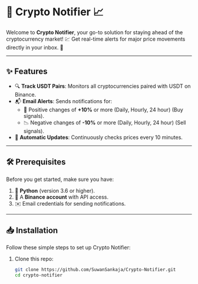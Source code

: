 # 🚀 Crypto Notifier 📈

Welcome to **Crypto Notifier**, your go-to solution for staying ahead of the cryptocurrency market! 💹 Get real-time alerts for major price movements directly in your inbox. 📧

---

## ✨ Features

- 🔍 **Track USDT Pairs**: Monitors all cryptocurrencies paired with USDT on Binance.
- 📬 **Email Alerts**: Sends notifications for:
  - 🚀 Positive changes of **+10%** or more (Daily, Hourly, 24 hour) (Buy signals).
  - 📉 Negative changes of **-10%** or more (Daily, Hourly, 24 hour) (Sell signals).
- 🔄 **Automatic Updates**: Continuously checks prices every 10 minutes.

---

## 🛠 Prerequisites

Before you get started, make sure you have:

1. 🐍 **Python** (version 3.6 or higher).
2. 🧾 A **Binance account** with API access.
3. ✉️ Email credentials for sending notifications.

---

## 📥 Installation

Follow these simple steps to set up Crypto Notifier:

1. Clone this repo:

   ```bash
   git clone https://github.com/SuwanSankaja/Crypto-Notifier.git
   cd crypto-notifier
